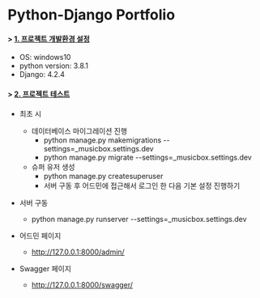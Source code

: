 # Python-Django Portfolio

#### > [1. 프로젝트 개발환경 설정](#toc_10)
* OS: windows10
* python version: 3.8.1
* Django: 4.2.4

#### > [2. 프로젝트 테스트](#toc_10)
* 최초 시 
  * 데이터베이스 마이그레이션 진행
    * python manage.py makemigrations --settings=_musicbox.settings.dev
    * python manage.py migrate --settings=_musicbox.settings.dev
  * 슈퍼 유저 생성
    * python manage.py createsuperuser
    * 서버 구동 후 어드민에 접근해서 로그인 한 다음 기본 설정 진행하기

* 서버 구동
  * python manage.py runserver --settings=_musicbox.settings.dev
* 어드민 페이지
  * http://127.0.0.1:8000/admin/
* Swagger 페이지
  * http://127.0.0.1:8000/swagger/